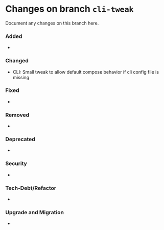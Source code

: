 # Changes on branch `cli-tweak`
Document any changes on this branch here.
### Added
- 

### Changed
- CLI: Small tweak to allow default compose behavior if cli config file is missing

### Fixed
- 

### Removed
- 

### Deprecated
- 

### Security
- 

### Tech-Debt/Refactor
- 

### Upgrade and Migration
- 
